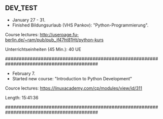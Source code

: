 ## DEV_TEST

- January 27 - 31.
- Finished Bildungsurlaub (VHS Pankov): "Python-Programmierung".

Course lectures: http://userpage.fu-berlin.de/~ram/pub/pub_jf47ht81Ht/python-kurs

Unterrichtseinheiten (45 Min.): 40 UE

##########################################################################################

- February 7.
- Started new course:
"Introduction to Python Development"

Cource lectures: https://linuxacademy.com/cp/modules/view/id/311

Length: 15:41:36

##########################################################################################
